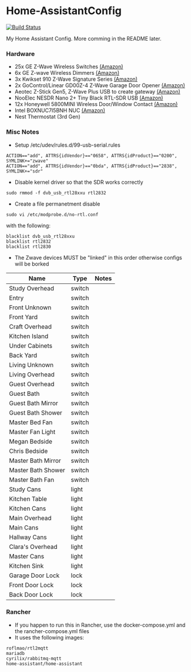 # Home-AssistantConfig
 
[![Build Status](https://travis-ci.org/chriskacerguis/Home-AssistantConfig.svg?branch=master)](https://travis-ci.org/chriskacerguis/Home-AssistantConfig)

My Home Assistant Config.  More comming in the README later.

### Hardware
- 25x GE Z-Wave Wireless Switches [(Amazon)](https://www.amazon.com/gp/product/B0035YRCR2/)
- 6x GE Z-wave Wireless Dimmers [(Amazon)](https://www.amazon.com/gp/product/B006LQFHN2/)
- 3x Kwikset 910 Z-Wave Signature Series [(Amazon)](https://www.amazon.com/Kwikset-910-Signature-Traditional-Electronic/dp/B013PQ1EUK/)
- 2x GoControl/Linear GD00Z-4 Z-Wave Garage Door Opener [(Amazon)](https://www.amazon.com/GoControl-Linear-GD00Z-4-Z-Wave-Controller/dp/B00M75TEIU/)
- Aeotec Z-Stick Gen5, Z-Wave Plus USB to create gateway [(Amazon)](https://www.amazon.com/Aeotec-Z-Stick-Z-Wave-create-gateway/dp/B00X0AWA6E/)
- NooElec NESDR Nano 2+ Tiny Black RTL-SDR USB [(Amazon)](https://www.amazon.com/gp/product/B01B4L48QU/)
- 12x Honeywell 5800MINI Wireless Door/Window Contact [(Amazon)](https://www.amazon.com/gp/product/B01LYOAECP/)
- Intel BOXNUC7I5BNH NUC [(Amazon)](https://www.amazon.com/gp/product/B01N2UMKZ5/)
- Nest Thermostat (3rd Gen)


### Misc Notes
- Setup /etc/udev/rules.d/99-usb-serial.rules
```
ACTION=="add", ATTRS{idVendor}=="0658", ATTRS{idProduct}=="0200", SYMLINK+="zwave"
ACTION=="add", ATTRS{idVendor}=="0bda", ATTRS{idProduct}=="2838", SYMLINK+="sdr"
```
- Disable kernel driver so that the SDR works correctly
```
sudo rmmod -f dvb_usb_rtl28xxu rtl2832
```
- Create a file permanetment disable 
```
sudo vi /etc/modprobe.d/no-rtl.conf
```
with the following:
```
blacklist dvb_usb_rtl28xxu
blacklist rtl2832
blacklist rtl2830
```

- The Zwave devices MUST be "linked" in this order otherwise configs will be borked

| Name                  | Type      | Notes |
| --------------------- | --------- | ----- |
| Study Overhead        | switch    |       |
| Entry                 | switch    |       |
| Front Unknown         | switch    |       | 
| Front Yard            | switch    |       | 
| Craft Overhead        | switch    |       | 
| Kitchen Island        | switch    |       | 
| Under Cabinets        | switch    |       | 
| Back Yard             | switch    |       | 
| Living Unknown        | switch    |       | 
| Living Overhead       | switch    |       | 
| Guest Overhead        | switch    |       | 
| Guest Bath            | switch    |       | 
| Guest Bath Mirror     | switch    |       | 
| Guest Bath Shower     | switch    |       | 
| Master Bed Fan        | switch    |       | 
| Master Fan Light      | switch    |       | 
| Megan Bedside         | switch    |       | 
| Chris Bedside         | switch    |       | 
| Master Bath Mirror    | switch    |       | 
| Master Bath Shower    | switch    |       | 
| Master Bath Fan       | switch    |       | 
| Study Cans            | light     |       |
| Kitchen Table         | light     |       |
| Kitchen Cans          | light     |       |
| Main Overhead         | light     |       |
| Main Cans             | light     |       |
| Hallway Cans          | light     |       |
| Clara's Overhead      | light     |       |
| Master Cans           | light     |       |
| Kitchen Sink          | light     |       |
| Garage Door Lock      | lock      |       |
| Front Door Lock       | lock      |       |
| Back Door Lock        | lock      |       |



### Rancher
- If you happen to run this in Rancher, use the docker-compose.yml and the rancher-compose.yml files
- It uses the following images:
```
roflmao/rtl2mqtt
mariadb
cyrilix/rabbitmq-mqtt
home-assistant/home-assistant
```